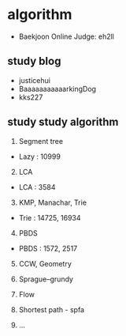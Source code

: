 # algorithm

- Baekjoon Online Judge: eh2ll

## study blog

- justicehui
- BaaaaaaaaaaarkingDog
- kks227

## study study algorithm

1. Segment tree
- Lazy : 10999

2. LCA
- LCA : 3584

3. KMP, Manachar, Trie
- Trie : 14725, 16934

4. PBDS
- PBDS : 1572, 2517

5. CCW, Geometry

6. Sprague–grundy

7. Flow

8. Shortest path - spfa

9. ...